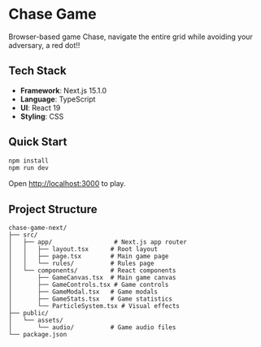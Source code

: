 # Chase Game

Browser-based game Chase, navigate the entire grid while avoiding your adversary, a red dot!!

## Tech Stack

- **Framework**: Next.js 15.1.0
- **Language**: TypeScript
- **UI**: React 19
- **Styling**: CSS

## Quick Start

```bash
npm install
npm run dev
```

Open [http://localhost:3000](http://localhost:3000) to play.

## Project Structure

```
chase-game-next/
├── src/
│   ├── app/                 # Next.js app router
│   │   ├── layout.tsx      # Root layout
│   │   ├── page.tsx        # Main game page
│   │   └── rules/          # Rules page
│   └── components/         # React components
│       ├── GameCanvas.tsx  # Main game canvas
│       ├── GameControls.tsx # Game controls
│       ├── GameModal.tsx   # Game modals
│       ├── GameStats.tsx   # Game statistics
│       └── ParticleSystem.tsx # Visual effects
├── public/
│   └── assets/
│       └── audio/          # Game audio files
└── package.json
```

